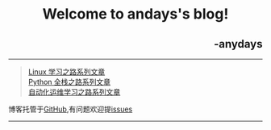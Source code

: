 <h1 align='center'>Welcome to andays's blog!</h1>
<h2 align='right'>-anydays</h2>

---
> [Linux 学习之路系列文章](https://www.anydays.cn/)  
> [Python 全栈之路系列文章](https://www.anydays.cn/)   
> [自动化运维学习之路系列文章](https://www.anydays.cn/)  

博客托管于[GitHub](https://github.com/anydays/blog),有问题欢迎提[issues](https://github.com/anydays/blog/issues)

---
